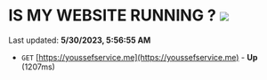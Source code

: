 # IS MY WEBSITE RUNNING ? [![](https://img.shields.io/static/v1?label=Sponsor&message=%E2%9D%A4&logo=GitHub&color=%23fe8e86)](https://github.com/sponsors/<username>)

Last updated: **5/30/2023, 5:56:55 AM**

- `GET` [https://youssefservice.me](https://youssefservice.me) - **Up** (1207ms)
